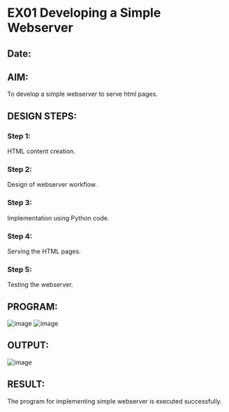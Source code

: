 # EX01 Developing a Simple Webserver
## Date:

## AIM:
To develop a simple webserver to serve html pages.

## DESIGN STEPS:
### Step 1: 
HTML content creation.

### Step 2:
Design of webserver workflow.

### Step 3:
Implementation using Python code.

### Step 4:
Serving the HTML pages.
### Step 5:
Testing the webserver.
## PROGRAM:
![image](https://github.com/KAVIYASHANMUGAM19/simplewebserver/assets/155141139/113bb223-737d-4909-a795-449bed487fba)
![image](https://github.com/KAVIYASHANMUGAM19/simplewebserver/assets/155141139/5aa8cab3-6c06-4959-a3ee-b292d6c0991d)

## OUTPUT:
![image](https://github.com/KAVIYASHANMUGAM19/simplewebserver/assets/155141139/2ad98d51-7911-48c4-84cd-e069f0452f4e)


## RESULT:
The program for implementing simple webserver is executed successfully.

